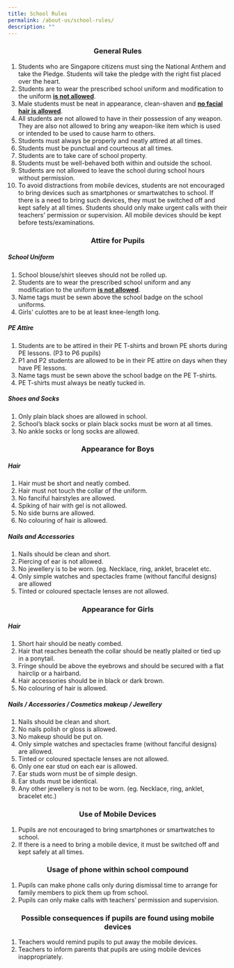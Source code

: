 ```yaml
---
title: School Rules
permalink: /about-us/school-rules/
description: ""
---
```

### **<center>General Rules</center>**
1. Students who are Singapore citizens must sing the National Anthem and take the Pledge. Students will take the pledge with the right fist placed over the heart.
2. Students are to wear the prescribed school uniform and modification to the uniform **<u>is not allowed</u>**.
3. Male students must be neat in appearance, clean-shaven and **<u>no facial hair is allowed</u>**.
4. All students are not allowed to have in their possession of any weapon. They are also not allowed to bring any weapon-like item which is used or intended to be used to cause harm to others.
5. Students must always be properly and neatly attired at all times.
6. Students must be punctual and courteous at all times.
7. Students are to take care of school property.
8. Students must be well-behaved both within and outside the school.
9. Students are not allowed to leave the school during school hours without permission.
10. To avoid distractions from mobile devices, students are not encouraged to bring devices such as smartphones or smartwatches to school. If there is a need to bring such devices, they must be switched off and kept safely at all times. Students should only make urgent calls with their teachers' permission or supervision. All mobile devices should be kept before tests/examinations.

### **<center>Attire for Pupils</center>**
##### **School Uniform**
1. School blouse/shirt sleeves should not be rolled up.
2. Students are to wear the prescribed school uniform and any modification to the uniform **<u>is not allowed</u>**.
3. Name tags must be sewn above the school badge on the school uniforms.
4. Girls' culottes are to be at least knee-length long.

##### **PE Attire**
1. Students are to be attired in their PE T-shirts and brown PE shorts during PE lessons. (P3 to P6 pupils)
2. P1 and P2 students are allowed to be in their PE attire on days when they have PE lessons.
3. Name tags must be sewn above the school badge on the PE T-shirts.
4. PE T-shirts must always be neatly tucked in.

##### **Shoes and Socks**
1. Only plain black shoes are allowed in school.
2. School’s black socks or plain black socks must be worn at all times.
3. No ankle socks or long socks are allowed.

### **<center>Appearance for Boys</center>**
##### **Hair**
1. Hair must be short and neatly combed.
2. Hair must not touch the collar of the uniform.
3. No fanciful hairstyles are allowed.
4. Spiking of hair with gel is not allowed.
5. No side burns are allowed.
6. No colouring of hair is allowed.

##### **Nails and Accessories**
1. Nails should be clean and short.
2. Piercing of ear is not allowed.
3. No jewellery is to be worn. (eg. Necklace, ring, anklet, bracelet etc.
4. Only simple watches and spectacles frame (without fanciful designs) are allowed
5. Tinted or coloured spectacle lenses are not allowed.

### **<center>Appearance for Girls</center>**
##### **Hair**
1. Short hair should be neatly combed.
2. Hair that reaches beneath the collar should be neatly plaited or tied up in a ponytail.
3. Fringe should be above the eyebrows and should be secured with a flat hairclip or a hairband.
4. Hair accessories should be in black or dark brown.
5. No colouring of hair is allowed.

##### **Nails / Accessories / Cosmetics makeup / Jewellery**
1. Nails should be clean and short.
2. No nails polish or gloss is allowed.
3. No makeup should be put on.
4. Only simple watches and spectacles frame (without fanciful designs) are allowed.
5. Tinted or coloured spectacle lenses are not allowed.
6. Only one ear stud on each ear is allowed.
7. Ear studs worn must be of simple design.
8. Ear studs must be identical.
9. Any other jewellery is not to be worn. (eg. Necklace, ring, anklet, bracelet etc.)

### **<center>Use of Mobile Devices</center>**
1. Pupils are not encouraged to bring smartphones or smartwatches to school.
2. If there is a need to bring a mobile device, it must be switched off and kept safely at all times.

### **<center>Usage of phone within school compound</center>**
1. Pupils can make phone calls only during dismissal time to arrange for family members to pick them up from school.
2. Pupils can only make calls with teachers’ permission and supervision.

### **<center>Possible consequences if pupils are found using mobile devices</center>**
1. Teachers would remind pupils to put away the mobile devices.
2. Teachers to inform parents that pupils are using mobile devices inappropriately.